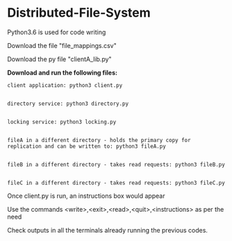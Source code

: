# Distributed-File-System
Python3.6 is used for code writing

Download the file "file_mappings.csv"


Download the py file "clientA_lib.py"

__Download and run the following files:__
```
client application: python3 client.py


directory service: python3 directory.py


locking service: python3 locking.py


fileA in a different directory - holds the primary copy for replication and can be written to: python3 fileA.py


fileB in a different directory - takes read requests: python3 fileB.py


fileC in a different directory - takes read requests: python3 fileC.py
```
Once client.py is run, an instructions box would appear


Use the commands \<write>,\<exit>,\<read>,\<quit>,\<instructions> as per the need


Check outputs in all the terminals already running the previous codes.
